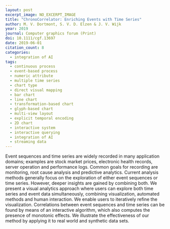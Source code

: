 ```yaml
---
layout: post
excerpt_image: NO_EXCERPT_IMAGE
title: "ChronoCorrelator: Enriching Events with Time Series"
author: M. V. Dortmont, S. V. D. Elzen & J. V. Wijk
year: 2019
journal: Computer graphics forum (Print)
doi: 10.1111/cgf.13697
date: 2019-06-01
citation_count: 8
categories:
  - integration of AI
tags:
  - continuous process
  - event-based process
  - numeric attribute
  - multiple time series
  - chart type
  - direct visual mapping
  - bar chart
  - line chart
  - transformation-based chart
  - glyph-based chart
  - multi-view layout
  - explicit temporal encoding
  - 2D chart
  - interactive system
  - interactive querying
  - integration of AI
  - streaming data
---
```

Event sequences and time series are widely recorded in many application domains; examples are stock market prices, electronic health records, server operation and performance logs. Common goals for recording are monitoring, root cause analysis and predictive analytics. Current analysis methods generally focus on the exploration of either event sequences or time series. However, deeper insights are gained by combining both. We present a visual analytics approach where users can explore both time series and event data simultaneously, combining visualization, automated methods and human interaction. We enable users to iteratively refine the visualization. Correlations between event sequences and time series can be found by means of an interactive algorithm, which also computes the presence of monotonic effects. We illustrate the effectiveness of our method by applying it to real world and synthetic data sets.
